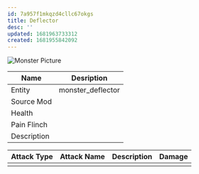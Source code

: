 ```yaml
---
id: 7a957f1mkqzd4cllc67okgs
title: Deflector
desc: ''
updated: 1681963733312
created: 1681955842092
---
```

![Monster Picture](assets/img/enforcer_deflector.png)

|Name  |Desription|
|------|-------------|
|Entity|monster_deflector|
|Source Mod||
|Health||
|Pain Flinch||
|Description||

|Attack Type|Attack Name|Description|Damage|
|-----------|-----------|-----------|------|
||||
